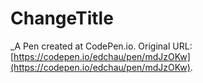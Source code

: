 # ChangeTitle
 _A Pen created at CodePen.io. Original URL: [https://codepen.io/edchau/pen/mdJzOKw](https://codepen.io/edchau/pen/mdJzOKw).

 